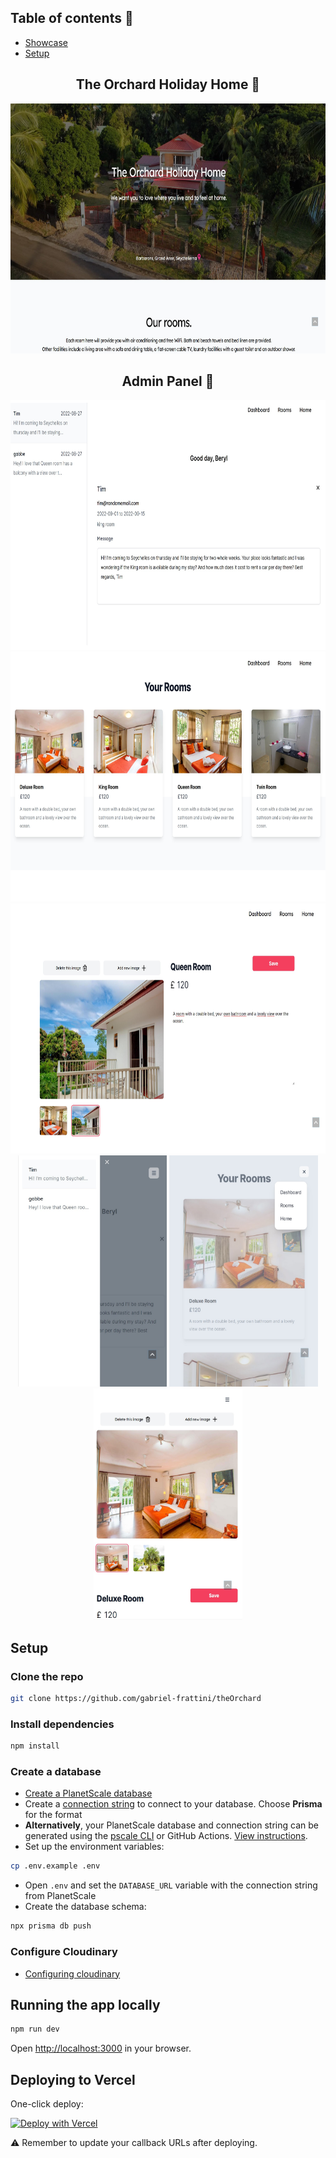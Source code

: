 ## Table of contents 📜

- <a href="#showcase">Showcase</a>
- <a href="#setup">Setup</a>


<div align="center">
<h2 id="showcase" >The Orchard Holiday Home &#127796;</h2>
<img src="https://github.com/gabriel-frattini/theOrchard/blob/main/src/images/showcase/theorchard.jpg" width="720" height="400" />
</div>
<div align="center">
<h2 align="center">Admin Panel &#128272;</h2>

<img src="https://github.com/gabriel-frattini/theOrchard/blob/main/src/images/showcase/admin_index.jpg" width="720" height="400" object-fit="contain"/>
<img src="https://github.com/gabriel-frattini/theOrchard/blob/main/src/images/showcase/admin_rooms.jpg" width="720" height="400" object-fit="contain"/>
<img src="https://github.com/gabriel-frattini/theOrchard/blob/main/src/images/showcase/admin_roomslug.jpg" width="720" height="400" object-fit="contain"/>

<div>
<img src="https://github.com/gabriel-frattini/theOrchard/blob/main/src/images/showcase/admin_index_mobile.jpg" width="238" height="370" object-fit="contain"/>
<img src="https://github.com/gabriel-frattini/theOrchard/blob/main/src/images/showcase/admin_rooms_mobile.jpg" width="238" height="370" object-fit="contain"/>
<img src="https://github.com/gabriel-frattini/theOrchard/blob/main/src/images/showcase/admin_roomslug_mobile.jpg" width="238" height="370" object-fit="contain"/>

</div>
</div>

<h2 id="setup" >Setup</h2>

### Clone the repo

```bash
git clone https://github.com/gabriel-frattini/theOrchard
```

### Install dependencies

```bash
npm install
```

### Create a database

- [Create a PlanetScale database](https://docs.planetscale.com/tutorials/planetscale-quick-start-guide#create-a-database)
- Create a [connection string](https://docs.planetscale.com/concepts/connection-strings#creating-a-password) to connect to your database. Choose **Prisma** for the format
- **Alternatively**, your PlanetScale database and connection string can be generated using the [pscale CLI](https://github.com/planetscale/cli) or GitHub Actions. [View instructions](doc/pscale-actions-setup.md).
- Set up the environment variables:

```bash
cp .env.example .env
```

- Open `.env` and set the `DATABASE_URL` variable with the connection string from PlanetScale
- Create the database schema:

```bash
npx prisma db push
```

### Configure Cloudinary

- [Configuring cloudinary](https://cloudinary.com/)

## Running the app locally

```bash
npm run dev
```

Open [http://localhost:3000](http://localhost:3000) in your browser.

## Deploying to Vercel

One-click deploy:

[![Deploy with Vercel](https://vercel.com/button)](https://vercel.com/new/clone?repository-url=https%3A%2F%2Fgithub.com%2Fplanetscale%2Fbeam)

⚠️ Remember to update your callback URLs after deploying.
